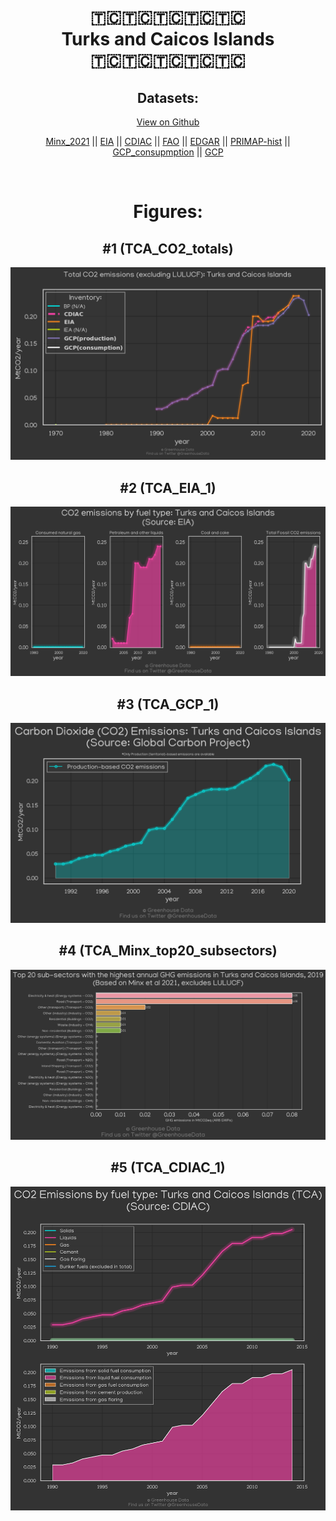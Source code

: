 
<center>
<h1 align="center">
🇹🇨🇹🇨🇹🇨🇹🇨🇹🇨
<br>
Turks and Caicos Islands
<br>
🇹🇨🇹🇨🇹🇨🇹🇨🇹🇨
</h1>
<h2>Datasets:</h2>
<p><a href="https://github.com/dquintani/GreenhouseData/tree/master/country_data/TCA_Turks and Caicos Islands/data">View on Github</a>
<br></p><p><a href="data/TCA_Minx_2021.csv">Minx_2021</a> || <a href="data/TCA_EIA.csv">EIA</a> || <a href="data/TCA_CDIAC.csv">CDIAC</a> || <a href="data/TCA_FAO.csv">FAO</a> || <a href="data/TCA_EDGAR.csv">EDGAR</a> || <a href="data/TCA_PRIMAP-hist.csv">PRIMAP-hist</a> || <a href="data/TCA_GCP_consupmption.csv">GCP_consupmption</a> || <a href="data/TCA_GCP.csv">GCP</a></p><p><br></p>
<h1>Figures:</h1><h2>#1 (TCA_CO2_totals)</h2>
<p><img alt="" src="figures/TCA_CO2_totals.png" /></p><h2>#2 (TCA_EIA_1)</h2>
<p><img alt="" src="figures/TCA_EIA_1.png" /></p><h2>#3 (TCA_GCP_1)</h2>
<p><img alt="" src="figures/TCA_GCP_1.png" /></p><h2>#4 (TCA_Minx_top20_subsectors)</h2>
<p><img alt="" src="figures/TCA_Minx_top20_subsectors.png" /></p><h2>#5 (TCA_CDIAC_1)</h2>
<p><img alt="" src="figures/TCA_CDIAC_1.png" /></p>